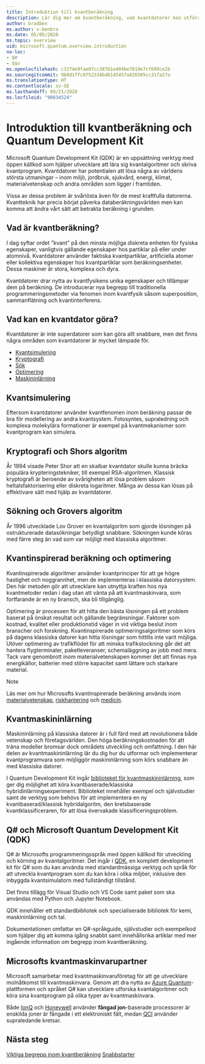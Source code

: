 ```yaml
---
title: Introduktion till kvantberäkning
description: Lär dig mer om kvantberäkning, vad kvantdatorer kan utföra och hur du lär dig kvantberäkning.
author: bradben
ms.author: v-benbra
ms.date: 05/05/2020
ms.topic: overview
uid: microsoft.quantum.overview.introduction
no-loc:
- Q#
- $$v
ms.openlocfilehash: c3374e9fae07cc38761e404be7819e7cf699ce2b
ms.sourcegitcommit: 9b0d1ffc8752334bd6145457a826505cc31fa27a
ms.translationtype: HT
ms.contentlocale: sv-SE
ms.lasthandoff: 09/21/2020
ms.locfileid: "90834524"
---
```

# <a name="introduction-to-quantum-computing-and-the-quantum-development-kit"></a>Introduktion till kvantberäkning och Quantum Development Kit

Microsoft Quantum Development Kit (QDK) är en uppsättning verktyg med öppen källkod som hjälper utvecklare att lära sig kvantalgoritmer och skriva kvantprogram. Kvantdatorer har potentialen att lösa några av världens största utmaningar – inom miljö, jordbruk, sjukvård, energi, klimat, materialvetenskap och andra områden som ligger i framtiden.  

Vissa av dessa problem är svårlösta även för de mest kraftfulla datorerna. Kvantteknik har precis börjat påverka databeräkningsvärlden men kan komma att ändra vårt sätt att betrakta beräkning i grunden.

## <a name="what-is-quantum-computing"></a>Vad är kvantberäkning?

I dag syftar ordet ”kvant” på den minsta möjliga diskreta enheten för fysiska egenskaper, vanligtvis gällande egenskaper hos partiklar på eller under atomnivå. Kvantdatorer använder faktiska kvantpartiklar, artificiella atomer eller kollektiva egenskaper hos kvantpartiklar som beräkningsenheter. Dessa maskiner är stora, komplexa och dyra.

Kvantdatorer drar nytta av kvantfysikens unika egenskaper och tillämpar dem på beräkning. De introducerar nya begrepp till traditionella programmeringsmetoder via fenomen inom kvantfysik såsom superposition, sammanflätning och kvantinterferens.

## <a name="what-can-a-quantum-computer-do"></a>Vad kan en kvantdator göra?

Kvantdatorer är inte superdatorer som kan göra allt snabbare, men det finns några områden som kvantdatorer är mycket lämpade för.

- [Kvantsimulering](xref:microsoft.quantum.overview.introduction#quantum-simulation)
- [Kryptografi](xref:microsoft.quantum.overview.introduction#cryptography-and-shors-algorithm)
- [Sök](xref:microsoft.quantum.overview.introduction#search-and-grovers-algorithm)
- [Optimering](xref:microsoft.quantum.overview.introduction#quantum-inspired-computing-and-optimization)
- [Maskininlärning](xref:microsoft.quantum.overview.introduction#quantum-machine-learning)

## <a name="quantum-simulation"></a>Kvantsimulering

Eftersom kvantdatorer använder kvantfenomen inom beräkning passar de bra för modellering av andra kvantsystem. Fotosyntes, supraledning och komplexa molekylära formationer är exempel på kvantmekanismer som kvantprogram kan simulera.

## <a name="cryptography-and-shors-algorithm"></a>Kryptografi och Shors algoritm

År 1994 visade Peter Shor att en skalbar kvantdator skulle kunna bräcka populära krypteringstekniker, till exempel RSA-algoritmen. Klassisk kryptografi är beroende av svårigheten att lösa problem såsom heltalsfaktorisering eller diskreta logaritmer. Många av dessa kan lösas på effektivare sätt med hjälp av kvantdatorer.

## <a name="search-and-grovers-algorithm"></a>Sökning och Grovers algoritm

År 1996 utvecklade Lov Grover en kvantalgoritm som gjorde lösningen på ostrukturerade datasökningar betydligt snabbare. Sökningen kunde köras med färre steg än vad som var möjligt med klassiska algoritmer.

## <a name="quantum-inspired-computing-and-optimization"></a>Kvantinspirerad beräkning och optimering

Kvantinspirerade algoritmer använder kvantprinciper för att ge högre hastighet och noggrannhet, men de implementeras i klassiska datorsystem. Den här metoden gör att utvecklare kan utnyttja kraften hos nya kvantmetoder redan i dag utan att vänta på att kvantmaskinvara, som fortfarande är en ny bransch, ska bli tillgänglig.

Optimering är processen för att hitta den bästa lösningen på ett problem baserat på önskat resultat och gällande begränsningar. Faktorer som kostnad, kvalitet eller produktionstid väger in vid viktiga beslut inom branscher och forskning. Kvantinspirerade optimeringsalgoritmer som körs på dagens klassiska datorer kan hitta lösningar som hittills inte varit möjliga. Utöver optimering av trafikflödet för att minska trafikstockning går det att hantera flygterminaler, paketleveranser, schemaläggning av jobb med mera. Tack vare genombrott inom materialvetenskapen kommer det att finnas nya energikällor, batterier med större kapacitet samt lättare och starkare material.

> [!NOTE]
> Läs mer om hur Microsofts kvantinspirerade beräkning används inom [materialvetenskap](https://cloudblogs.microsoft.com/quantum/2020/01/21/oti-lumionics-accelerating-materials-design-microsoft-azure-quantum/), [riskhantering](https://cloudblogs.microsoft.com/quantum/2019/05/22/microsoft-quantum-collaborates-with-willis-towers-watson-to-transform-risk-management-solutions/) och [medicin](https://blogs.microsoft.com/blog/2018/05/18/microsoft-quantum-helps-case-western-reserve-university-advance-mri-research/).

## <a name="quantum-machine-learning"></a>Kvantmaskininlärning

Maskininlärning på klassiska datorer är i full färd med att revolutionera både vetenskap och företagsvärlden. Den höga beräkningskostnaden för att träna modeller bromsar dock områdets utveckling och omfattning. I den här delen av kvantmaskininlärning lär du dig hur du utformar och implementerar kvantprogramvara som möjliggör maskininlärning som körs snabbare än med klassiska datorer.

I Quantum Development Kit ingår [biblioteket för kvantmaskininlärning](xref:microsoft.quantum.machine-learning.concepts.intro), som ger dig möjlighet att köra kvantbaserade/klassiska hybridinlärningsexperiment. Biblioteket innehåller exempel och självstudier samt de verktyg som behövs för att implementera en ny kvantbaserad/klassisk hybridalgoritm, den kretsbaserade kvantklassificeraren, för att lösa övervakade klassificeringsproblem.

## <a name="no-locq-and-the-microsoft-quantum-development-kit-qdk"></a>Q# och Microsoft Quantum Development Kit (QDK)

Q# är Microsofts programmeringsspråk med öppen källkod för utveckling och körning av kvantalgoritmer. Det ingår i [QDK](https://docs.microsoft.com/quantum/), en komplett development kit för Q# som du kan använda med standardmässiga verktyg och språk för att utveckla kvantprogram som du kan köra i olika miljöer, inklusive den inbyggda kvantsimulatorn med fullständigt tillstånd.

Det finns tillägg för Visual Studio och VS Code samt paket som ska användas med Python och Jupyter Notebook.

QDK innehåller ett standardbibliotek och specialiserade bibliotek för kemi, maskininlärning och tal.

Dokumentationen omfattar en Q#-språkguide, självstudier och exempelkod som hjälper dig att komma igång snabbt samt innehållsrika artiklar med mer ingående information om begrepp inom kvantberäkning.  

## <a name="microsoft-quantum-hardware-partners"></a>Microsofts kvantmaskinvarupartner

Microsoft samarbetar med kvantmaskinvaruföretag för att ge utvecklare molnåtkomst till kvantmaskinvara. Genom att dra nytta av [Azure Quantum](https://azure.microsoft.com/services/quantum/)-plattformen och språket Q# kan utvecklare utforska kvantalgoritmer och köra sina kvantprogram på olika typer av kvantmaskinvara.

Både [IonQ](https://ionq.com/news/november-4-2019-microsoft-partnership) och [Honeywell](https://www.honeywell.com/en-us/newsroom/news/2019/11/the-future-of-quantum-computing) använder **fångad jon**-baserade processorer är enskilda joner är fångade i ett elektroniskt fält, medan [QCI](https://quantumcircuits.com/news-and-publications/quantum-circuits-partners-with-microsoft-on-azure-quantum) använder supraledande kretsar.

## <a name="next-steps"></a>Nästa steg

[Viktiga begrepp inom kvantberäkning](xref:microsoft.quantum.overview.understanding)
[Snabbstarter](xref:microsoft.quantum.welcome)